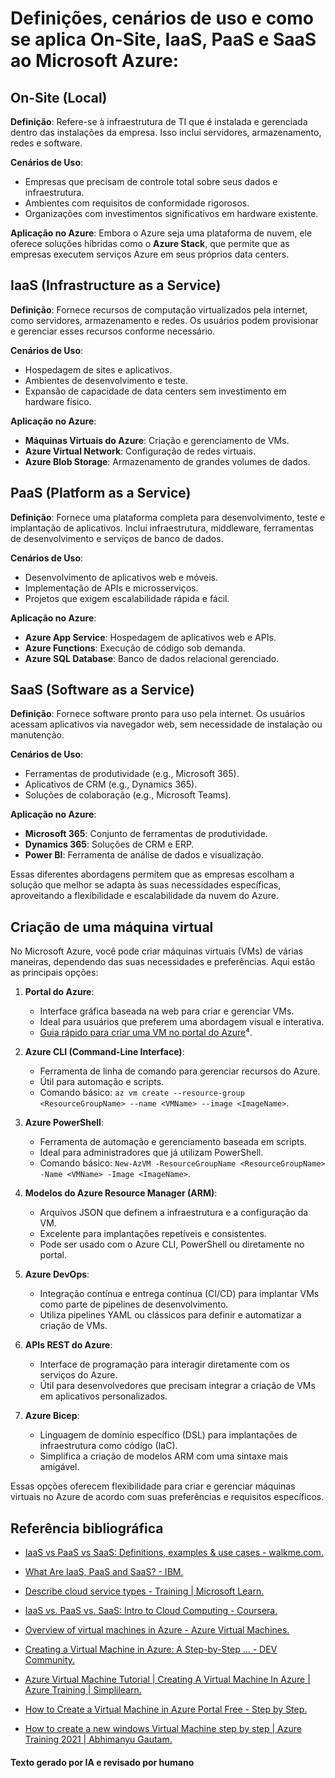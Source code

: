 # Definições, cenários de uso e como se aplica **On-Site**, **IaaS**, **PaaS** e **SaaS** ao Microsoft Azure:

## On-Site (Local)
**Definição**: Refere-se à infraestrutura de TI que é instalada e gerenciada dentro das instalações da empresa. Isso inclui servidores, armazenamento, redes e software.

**Cenários de Uso**: 
- Empresas que precisam de controle total sobre seus dados e infraestrutura.
- Ambientes com requisitos de conformidade rigorosos.
- Organizações com investimentos significativos em hardware existente.

**Aplicação no Azure**: Embora o Azure seja uma plataforma de nuvem, ele oferece soluções híbridas como o **Azure Stack**, que permite que as empresas executem serviços Azure em seus próprios data centers.

## IaaS (Infrastructure as a Service)
**Definição**: Fornece recursos de computação virtualizados pela internet, como servidores, armazenamento e redes. Os usuários podem provisionar e gerenciar esses recursos conforme necessário.

**Cenários de Uso**:
- Hospedagem de sites e aplicativos.
- Ambientes de desenvolvimento e teste.
- Expansão de capacidade de data centers sem investimento em hardware físico.

**Aplicação no Azure**: 
- **Máquinas Virtuais do Azure**: Criação e gerenciamento de VMs.
- **Azure Virtual Network**: Configuração de redes virtuais.
- **Azure Blob Storage**: Armazenamento de grandes volumes de dados.

## PaaS (Platform as a Service)
**Definição**: Fornece uma plataforma completa para desenvolvimento, teste e implantação de aplicativos. Inclui infraestrutura, middleware, ferramentas de desenvolvimento e serviços de banco de dados.

**Cenários de Uso**:
- Desenvolvimento de aplicativos web e móveis.
- Implementação de APIs e microsserviços.
- Projetos que exigem escalabilidade rápida e fácil.

**Aplicação no Azure**:
- **Azure App Service**: Hospedagem de aplicativos web e APIs.
- **Azure Functions**: Execução de código sob demanda.
- **Azure SQL Database**: Banco de dados relacional gerenciado.

## SaaS (Software as a Service)
**Definição**: Fornece software pronto para uso pela internet. Os usuários acessam aplicativos via navegador web, sem necessidade de instalação ou manutenção.

**Cenários de Uso**:
- Ferramentas de produtividade (e.g., Microsoft 365).
- Aplicativos de CRM (e.g., Dynamics 365).
- Soluções de colaboração (e.g., Microsoft Teams).

**Aplicação no Azure**:
- **Microsoft 365**: Conjunto de ferramentas de produtividade.
- **Dynamics 365**: Soluções de CRM e ERP.
- **Power BI**: Ferramenta de análise de dados e visualização.

Essas diferentes abordagens permitem que as empresas escolham a solução que melhor se adapta às suas necessidades específicas, aproveitando a flexibilidade e escalabilidade da nuvem do Azure.

## Criação de uma máquina virtual

No Microsoft Azure, você pode criar máquinas virtuais (VMs) de várias maneiras, dependendo das suas necessidades e preferências. Aqui estão as principais opções:

1. **Portal do Azure**:
   - Interface gráfica baseada na web para criar e gerenciar VMs.
   - Ideal para usuários que preferem uma abordagem visual e interativa.
   - [Guia rápido para criar uma VM no portal do Azure](https://learn.microsoft.com/en-us/azure/virtual-machines/windows/quick-create-portal)⁴.

2. **Azure CLI (Command-Line Interface)**:
   - Ferramenta de linha de comando para gerenciar recursos do Azure.
   - Útil para automação e scripts.
   - Comando básico: `az vm create --resource-group <ResourceGroupName> --name <VMName> --image <ImageName>`.

3. **Azure PowerShell**:
   - Ferramenta de automação e gerenciamento baseada em scripts.
   - Ideal para administradores que já utilizam PowerShell.
   - Comando básico: `New-AzVM -ResourceGroupName <ResourceGroupName> -Name <VMName> -Image <ImageName>`.

4. **Modelos do Azure Resource Manager (ARM)**:
   - Arquivos JSON que definem a infraestrutura e a configuração da VM.
   - Excelente para implantações repetíveis e consistentes.
   - Pode ser usado com o Azure CLI, PowerShell ou diretamente no portal.

5. **Azure DevOps**:
   - Integração contínua e entrega contínua (CI/CD) para implantar VMs como parte de pipelines de desenvolvimento.
   - Utiliza pipelines YAML ou clássicos para definir e automatizar a criação de VMs.

6. **APIs REST do Azure**:
   - Interface de programação para interagir diretamente com os serviços do Azure.
   - Útil para desenvolvedores que precisam integrar a criação de VMs em aplicativos personalizados.

7. **Azure Bicep**:
   - Linguagem de domínio específico (DSL) para implantações de infraestrutura como código (IaC).
   - Simplifica a criação de modelos ARM com uma sintaxe mais amigável.

Essas opções oferecem flexibilidade para criar e gerenciar máquinas virtuais no Azure de acordo com suas preferências e requisitos específicos.

## Referência bibliográfica

* [IaaS vs PaaS vs SaaS: Definitions, examples & use cases - walkme.com.](https://www.walkme.com/blog/iaas-vs-paas-vs-saas/)
* [What Are IaaS, PaaS and SaaS? - IBM.](https://www.ibm.com/topics/iaas-paas-saas)
* [Describe cloud service types - Training | Microsoft Learn.](https://learn.microsoft.com/en-us/training/modules/describe-cloud-service-types/)
* [IaaS vs. PaaS vs. SaaS: Intro to Cloud Computing - Coursera.](https://www.coursera.org/articles/iaas-vs-paas-vs-saas)

* [Overview of virtual machines in Azure - Azure Virtual Machines.](https://learn.microsoft.com/en-us/azure/virtual-machines/overview)
* [Creating a Virtual Machine in Azure: A Step-by-Step ... - DEV Community.](https://dev.to/henriettatkr/creating-a-virtual-machine-in-azure-a-step-by-step-guide-for-beginners-387f)
* [Azure Virtual Machine Tutorial | Creating A Virtual Machine In Azure | Azure Training | Simplilearn.](https://www.youtube.com/watch?v=QOv_-xBXkpo)
* [How to Create a Virtual Machine in Azure Portal Free - Step by Step.](https://www.youtube.com/watch?v=dP0vNd5K2x8)
* [How to create a new windows Virtual Machine step by step | Azure Training 2021 | Abhimanyu Gautam.](https://www.youtube.com/watch?v=w1wyqmVVfJk)



#### Texto gerado por IA e revisado por humano
